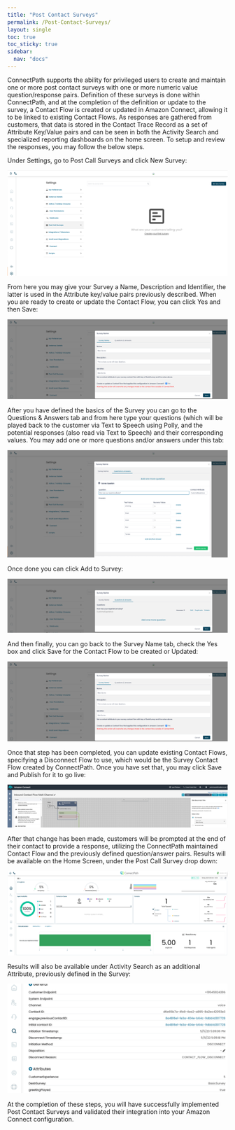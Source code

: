 ```yaml
---
title: "Post Contact Surveys"
permalink: /Post-Contact-Surveys/
layout: single
toc: true
toc_sticky: true
sidebar: 
  nav: "docs"
---
```


ConnectPath supports the ability for privileged users to create and
maintain one or more post contact surveys with one or more numeric value
question/response pairs. Definition of these surveys is done within
ConnectPath, and at the completion of the definition or update to the
survey, a Contact Flow is created or updated in Amazon Connect, allowing
it to be linked to existing Contact Flows. As responses are gathered
from customers, that data is stored in the Contact Trace Record as a set
of Attribute Key/Value pairs and can be seen in both the Activity Search
and specialized reporting dashboards on the home screen. To setup and
review the responses, you may follow the below steps.

Under Settings, go to Post Call Surveys and click New Survey:

![](./Post-Contact-Surveys/media/image1.png)

From here you may give your Survey a Name, Description and Identifier,
the latter is used in the Attribute key/value pairs previously
described. When you are ready to create or update the Contact Flow, you
can click Yes and then Save:

![](./Post-Contact-Surveys/media/image2.png)

After you have defined the basics of the Survey you can go to the
Questions & Answers tab and from here type your questions (which will be
played back to the customer via Text to Speech using Polly, and the
potential responses (also read via Text to Speech) and their
corresponding values. You may add one or more questions and/or answers
under this tab:

![](./Post-Contact-Surveys/media/image3.png)

Once done you can click Add to Survey:

![](./Post-Contact-Surveys/media/image4.png)

And then finally, you can go back to the Survey Name tab, check the Yes
box and click Save for the Contact Flow to be created or Updated:

![](./Post-Contact-Surveys/media/image2.png)

Once that step has been completed, you can update existing Contact
Flows, specifying a Disconnect Flow to use, which would be the Survey
Contact Flow created by ConnectPath. Once you have set that, you may
click Save and Publish for it to go live:

![](./Post-Contact-Surveys/media/image5.png)

After that change has been made, customers will be prompted at the end
of their contact to provide a response, utilizing the ConnectPath
maintained Contact Flow and the previously defined question/answer
pairs. Results will be available on the Home Screen, under the Post Call
Survey drop down:

![](./Post-Contact-Surveys/media/image6.png)

Results will also be available under Activity Search as an additional
Attribute, previously defined in the Survey:

![](./Post-Contact-Surveys/media/image7.png)

At the completion of these steps, you will have successfully implemented
Post Contact Surveys and validated their integration into your Amazon
Connect configuration.
